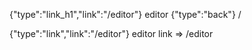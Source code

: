 {"type":"link_h1","link":"/editor"} editor
{"type":"back"} /


{"type":"link","link":"/editor"} editor link => /editor
